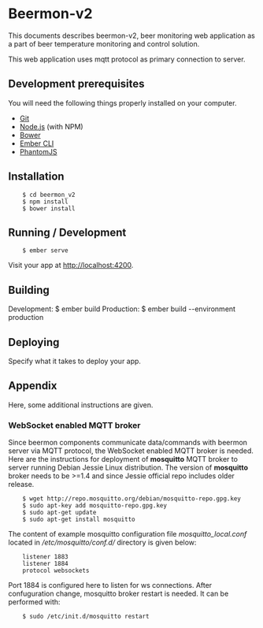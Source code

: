 # Beermon-v2
This documents describes beermon-v2, beer monitoring web application as a part
of beer temperature monitoring and control solution.

This web application uses mqtt protocol as primary connection to server.

## Development prerequisites
You will need the following things properly installed on your computer.

* [Git](http://git-scm.com/)
* [Node.js](http://nodejs.org/) (with NPM)
* [Bower](http://bower.io/)
* [Ember CLI](http://ember-cli.com/)
* [PhantomJS](http://phantomjs.org/)

## Installation

		$ cd beermon_v2
		$ npm install
		$ bower install

## Running / Development

		$ ember serve
Visit your app at [http://localhost:4200](http://localhost:4200).


## Building
Development:
		$ ember build
Production:
		$ ember build --environment production

## Deploying
Specify what it takes to deploy your app.

## Appendix
Here, some additional instructions are given.

### WebSocket enabled MQTT broker
Since beermon components communicate data/commands with beermon server via
MQTT protocol, the WebSocket enabled MQTT broker is needed. Here are the
instructions for deployment of __mosquitto__ MQTT broker to server running
Debian Jessie Linux distribution. The version of __mosquitto__ broker needs
to be >=1.4 and since Jessie official repo includes older release.

		$ wget http://repo.mosquitto.org/debian/mosquitto-repo.gpg.key
		$ sudo apt-key add mosquitto-repo.gpg.key
		$ sudo apt-get update
		$ sudo apt-get install mosquitto

The content of example mosquitto configuration file _mosquitto_local.conf_
located in _/etc/mosquitto/conf.d/_ directory is given below:

		listener 1883
		listener 1884
		protocol websockets

Port 1884 is configured here to listen for ws connections. After confuguration
change, mosquitto broker restart is needed. It can be performed with:

		$ sudo /etc/init.d/mosquitto restart


